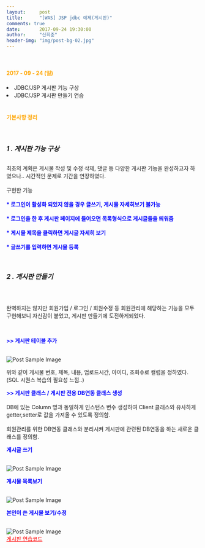 ```yaml
---
layout:     post
title:      "[WAS] JSP jdbc 예제(게시판)"
comments: true
date:       2017-09-24 19:30:00
author:     "신희준"
header-img: "img/post-bg-02.jpg"
---
```

<br>
<H4 style ="font-weight:bold; color : orange">2017 - 09 - 24 (일)</H4>
<li>JDBC/JSP 게시판 기능 구상</li>
<li>JDBC/JSP 게시판 만들기 연습</li>

<br>
<H4 style ="font-weight:bold; color:orange;">기본사항 정리</H4>
<br>

<h5 style = "font-size: 17px; font-weight : bold;">1 . 게시판 기능 구상</h5>

<p>최초의 계획은 게시물 작성 및 수정 삭제, 댓글 등 다양한 게시판 기능을 완성하고자 하였으나.. 시간적인 문제로 기간을 연장하였다. <br><br>구현한 기능 <Br><br>
<b style="color:blue; font-size: 14px;"> * 로그인이 활성화 되있지 않을 경우 글쓰기, 게시물 자세히보기 불가능 </b><br><br>
<b style="color:blue; font-size: 14px;"> * 로그인을 한 후 게시판 페이지에 들어오면 목록형식으로 게시글들을 띄워줌 </b><br><br>
<b style="color:blue; font-size: 14px;"> * 게시물 제목을 클릭하면 게시글 자세히 보기 </b> <br><br>
<b style="color:blue; font-size: 14px;"> * 글쓰기를 입력하면 게시물 등록 </b>
</p>


<br>
<h5 style = "font-size: 17px; font-weight : bold;">2 . 게시판 만들기</h5>

<br>
<p>완벽하지는 않지만 회원가입 / 로그인 / 회원수정 등 회원관리에 해당하는 기능을 모두 구현해보니 자신감이 붙었고, 게시판 만들기에 도전하게되었다.</p>
<br>

<p><b style="color:blue; font-size: 14px;"> >> 게시판 테이블 추가 </b><br><br>


</p>

<img src="{{ site.baseurl }}/img/boardImg.JPG" alt="Post Sample Image">
<p>위와 같이 게시물 번호, 제목, 내용, 업로드시간, 아이디, 조회수로 컬럼을 정하였다. (SQL 시퀀스 복습의 필요성 느낌..) </p>

<p><b style="color:blue; font-size: 14px;"> >> 게시판 클래스 / 게시판 전용 DB연동 클래스 생성 </b><br><br>
DB에 있는 Column 명과 동일하게 인스턴스 변수 생성하여 Client 클래스와 유사하게 getter,setter로 값을 가져올 수 있도록 정의함.
<BR>
<BR>
회원관리를 위한 DB연동 클래스와 분리시켜 게시판에 관련된 DB연동을 하는 새로운 클래스를 정의함.
</p>

<p><b style="color:blue;">게시글 쓰기</b></P><br>
<img src="{{ site.baseurl }}/img/bw.JPG" alt="Post Sample Image">
<p><b style="color:blue;">게시물 목록보기</b></P><br>
<img src="{{ site.baseurl }}/img/bl.JPG" alt="Post Sample Image">
<p><b style="color:blue;">본인이 쓴 게시물 보기/수정</b></P><br>
<img src="{{ site.baseurl }}/img/bu.JPG" alt="Post Sample Image">
<br>
<a style ="color:red;" href="https://github.com/shj7242/practice">게시판 연습코드</a>
